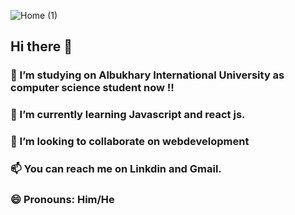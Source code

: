 
![Home (1)](https://github.com/user-attachments/assets/00f80d47-6128-4d56-a298-d663e09dec49)

## Hi there 👋

### 🔭 I’m studying on Albukhary International University as computer science student now !!
### 🌱 I’m currently learning Javascript and react js.
### 👯 I’m looking to collaborate on webdevelopment
### 📫 You can reach me on Linkdin and Gmail. 
### 😄 Pronouns: Him/He
